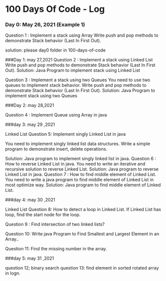 # 100 Days Of Code - Log

### Day 0: May 26, 2021 (Example 1)

Question 1 : Implement a stack using Array
Write push and pop methods to demonstrate Stack behavior (Last In First Out).

solution: please day0 folder in 100-days-of-code

###Day 1: may 27,2021
Question 2 : Implement a stack using Linked List
Write push and pop methods to demonstrate Stack behavior (Last In First Out).
Solution: Java Program to implement stack using Linked List

Question 3 : Implement a stack using two Queues
You need to use two queues to implement stack behavior. Write push and pop methods to demonstrate Stack behavior (Last In First Out).
Solution: Java Program to implement stack using two Queues

###Day 2: may 28,2021

Question 4 : Implement Queue using Array in java

###day 3: may 29 ,2021

Linked List
Question 5: Implement singly Linked List in java

You need to implement singly linked list data structures. Write a simple program to demonstrate insert, delete operations.

Solution: Java program to implement singly linked list in java.
Question 6 : How to reverse Linked List in java.
You need to write an iterative and recursive solution to reverse Linked List.
Solution: Java program to reverse Linked List in java.
Question 7 : How to find middle element of Linked List.
You need to write a java program to find middle element of Linked List in most optimize way.
Solution: Java program to find middle element of Linked List.

###day 4: may 30 ,2021

Linked List
Question 8: How to detect a loop in Linked List. If Linked List has loop, find the start node for the loop.

Question 9 : Find intersection of two linked lists?

Question 10:  Write java Program to Find Smallest and Largest Element in an Array..

Question 11: Find the missing number in the array.

###day 5: may 31 ,2021

question 12; binary search 
question 13: find element in sorted rotated array in logn.


